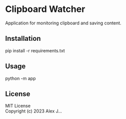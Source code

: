 # Clipboard Watcher
Application for monitoring clipboard and saving content.

## Installation
pip install -r requirements.txt

## Usage
python -m app

## License
MIT License  
Copyright (c) 2023 Alex J...